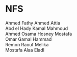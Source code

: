 # NFS
Ahmed Fathy Ahmed Attia</br>
Abd el Hady Kamal Mahmoud</br>
Ahmed Osama Hosney Mostafa </br>
Omar Gamal Hammad</br>
Remon Raouf Melika</br>
Mostafa Alaa Eladl
